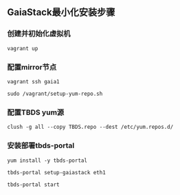 ## GaiaStack最小化安装步骤

### 创建并初始化虚拟机

```
vagrant up
```

### 配置mirror节点

```
vagrant ssh gaia1

sudo /vagrant/setup-yum-repo.sh
```

### 配置TBDS yum源

```
clush -g all --copy TBDS.repo --dest /etc/yum.repos.d/
```

### 安装部署tbds-portal

```
yum install -y tbds-portal

tbds-portal setup-gaiastack eth1

tbds-portal start

```
